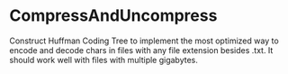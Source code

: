 # CompressAndUncompress
Construct Huffman Coding Tree to implement the most optimized way to encode and decode chars in files with any file extension besides .txt. It should work well with files with multiple gigabytes.
